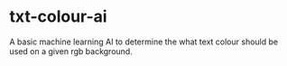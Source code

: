 # txt-colour-ai
A basic machine learning AI to determine the what text colour should be used on a given rgb background.
